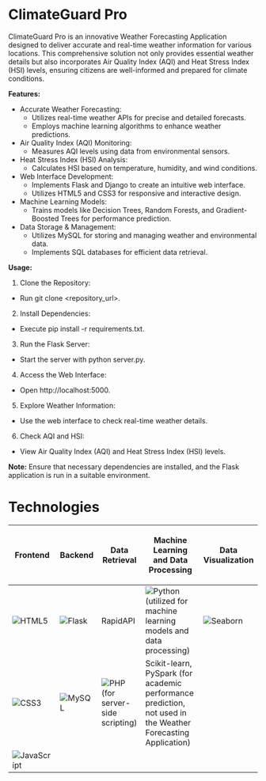 # ClimateGuard Pro
ClimateGuard Pro is an innovative Weather Forecasting Application designed to deliver accurate and real-time weather information for various locations. This comprehensive solution not only provides essential weather details but also incorporates Air Quality Index (AQI) and Heat Stress Index (HSI) levels, ensuring citizens are well-informed and prepared for climate conditions.

**Features:**
 - Accurate Weather Forecasting:
     - Utilizes real-time weather APIs for precise and detailed forecasts.
     - Employs machine learning algorithms to enhance weather predictions.
 - Air Quality Index (AQI) Monitoring:
     - Measures AQI levels using data from environmental sensors.
 - Heat Stress Index (HSI) Analysis:
     - Calculates HSI based on temperature, humidity, and wind conditions.
 - Web Interface Development:
     - Implements Flask and Django to create an intuitive web interface.
     - Utilizes HTML5 and CSS3 for responsive and interactive design.
 - Machine Learning Models:
     - Trains models like Decision Trees, Random Forests, and Gradient-Boosted Trees for performance prediction.
 - Data Storage & Management:
     - Utilizes MySQL for storing and managing weather and environmental data.
     - Implements SQL databases for efficient data retrieval.

**Usage:**
1. Clone the Repository:
  - Run git clone <repository_url>.
2. Install Dependencies:
  - Execute pip install -r requirements.txt.
3. Run the Flask Server:
  - Start the server with python server.py.
4. Access the Web Interface:
 - Open http://localhost:5000.
5. Explore Weather Information:
 - Use the web interface to check real-time weather details.
6. Check AQI and HSI:
 - View Air Quality Index (AQI) and Heat Stress Index (HSI) levels.


**Note:**
Ensure that necessary dependencies are installed, and the Flask application is run in a suitable environment.

# Technologies

| <p align="center">Frontend</p> | <p align="center">Backend</p> | <p align="center">Data Retrieval</p> | <p align="center">Machine Learning and Data Processing</p> | <p align="center">Data Visualization</p> |
| ------------ | ---------- | ------------------- | ---------------------------------------- | ----------------------- |
| ![HTML5](https://img.shields.io/badge/html5-%23E34F26.svg?style=for-the-badge&logo=html5&logoColor=white)      | ![Flask](https://img.shields.io/badge/flask-%23000000.svg?style=for-the-badge&logo=flask&logoColor=white)      | RapidAPI            | ![Python](https://img.shields.io/badge/python-%2314354C.svg?style=for-the-badge&logo=python&logoColor=white) (utilized for machine learning models and data processing) | ![Seaborn](https://img.shields.io/badge/Seaborn-%23118C4E.svg?style=for-the-badge&logo=seaborn&logoColor=white)                 |
| ![CSS3](https://img.shields.io/badge/css3-%231572B6.svg?style=for-the-badge&logo=css3&logoColor=white)         | ![MySQL](https://img.shields.io/badge/mysql-%2300f.svg?style=for-the-badge&logo=mysql&logoColor=white)      | ![PHP](https://img.shields.io/badge/php-%777BB4.svg?style=for-the-badge&logo=php&logoColor=white) (for server-side scripting) | Scikit-learn, PySpark (for academic performance prediction, not used in the Weather Forecasting Application) |                       |
| ![JavaScript](https://img.shields.io/badge/javascript-%23323330.svg?style=for-the-badge&logo=javascript&logoColor=%23F7DF1E)   |            |                     |                                            |                       |
